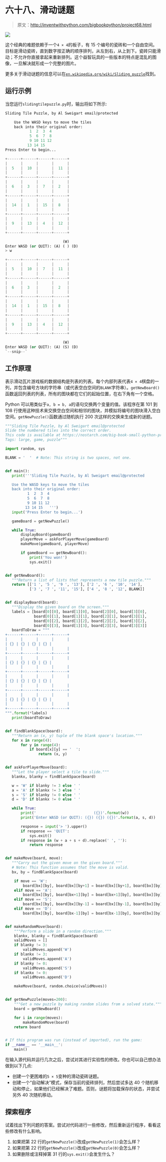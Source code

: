 # 六十八、滑动谜题

> 原文：<http://inventwithpython.com/bigbookpython/project68.html>

![](img/9d995d63aaead72cad01120081eb8f75.png)

这个经典的难题依赖于一个`4 × 4`的板子，有 15 个编号的瓷砖和一个自由空间。目标是滑动瓷砖，直到数字按正确的顺序排列，从左到右，从上到下。瓷砖只能滑动；不允许你直接拿起来重新排列。这个益智玩具的一些版本的特点是混乱的图像，一旦解决就形成一个完整的图片。

更多关于滑动谜题的信息可以在[`en.wikipedia.org/wiki/Sliding_puzzle`](https://en.wikipedia.org/wiki/Sliding_puzzle)找到。

## 运行示例

当您运行`slidingtilepuzzle.py`时，输出将如下所示:

```py
Sliding Tile Puzzle, by Al Sweigart email@protected

    Use the WASD keys to move the tiles
    back into their original order:
           1  2  3  4
           5  6  7  8
           9 10 11 12
          13 14 15
Press Enter to begin...

+------+------+------+------+
|      |      |      |      |
|  5   |  10  |      |  11  |
|      |      |      |      |
+------+------+------+------+
|      |      |      |      |
|  6   |  3   |  7   |  2   |
|      |      |      |      |
+------+------+------+------+
|      |      |      |      |
|  14  |  1   |  15  |  8   |
|      |      |      |      |
+------+------+------+------+
|      |      |      |      |
|  9   |  13  |  4   |  12  |
|      |      |      |      |
+------+------+------+------+

                          (W)
Enter WASD (or QUIT): (A) ( ) (D)
> w

+------+------+------+------+
|      |      |      |      |
|  5   |  10  |  7   |  11  |
|      |      |      |      |
+------+------+------+------+
|      |      |      |      |
|  6   |  3   |      |  2   |
|      |      |      |      |
+------+------+------+------+
|      |      |      |      |
|  14  |  1   |  15  |  8   |
|      |      |      |      |
+------+------+------+------+
|      |      |      |      |
|  9   |  13  |  4   |  12  |
|      |      |      |      |
+------+------+------+------+

                          (W)
Enter WASD (or QUIT): (A) (S) (D)
`--snip--`
```

## 工作原理

表示滑动瓦片游戏板的数据结构是列表的列表。每个内部列表代表`4 × 4`棋盘的一列，并包含编号方块的字符串（或代表空白空间的`BLANK`字符串）。`getNewBoard()`函数返回列表的列表，所有的图块都在它们的起始位置，在右下角有一个空格。

Python 可以用类似于`a, b = b, a`的语句交换两个变量的值。该程序在第 101 到 108 行使用这种技术来交换空白空间和相邻的图块，并模拟将编号的图块滑入空白空间。`getNewPuzzle()`函数通过随机执行 200 次这样的交换来生成新的谜题。

```py
"""Sliding Tile Puzzle, by Al Sweigart email@protected
Slide the numbered tiles into the correct order.
This code is available at https://nostarch.com/big-book-small-python-programming
Tags: large, game, puzzle"""

import random, sys

BLANK = '  '  # Note: This string is two spaces, not one.


def main():
   print('''Sliding Tile Puzzle, by Al Sweigart email@protected

   Use the WASD keys to move the tiles
   back into their original order:
          1  2  3  4
          5  6  7  8
          9 10 11 12
         13 14 15   ''')
   input('Press Enter to begin...')

   gameBoard = getNewPuzzle()

   while True:
       displayBoard(gameBoard)
       playerMove = askForPlayerMove(gameBoard)
       makeMove(gameBoard, playerMove)

       if gameBoard == getNewBoard():
           print('You won!')
           sys.exit()


def getNewBoard():
   """Return a list of lists that represents a new tile puzzle."""
   return [['1 ', '5 ', '9 ', '13'], ['2 ', '6 ', '10', '14'],
           ['3 ', '7 ', '11', '15'], ['4 ', '8 ', '12', BLANK]]


def displayBoard(board):
   """Display the given board on the screen."""
   labels = [board[0][0], board[1][0], board[2][0], board[3][0],
             board[0][1], board[1][1], board[2][1], board[3][1],
             board[0][2], board[1][2], board[2][2], board[3][2],
             board[0][3], board[1][3], board[2][3], board[3][3]]
   boardToDraw = """
+------+------+------+------+
|      |      |      |      |
| {} | {} | {} | {} |
|      |      |      |      |
+------+------+------+------+
|      |      |      |      |
| {} | {} | {} | {} |
|      |      |      |      |
+------+------+------+------+
|      |      |      |      |
| {} | {} | {} | {} |
|      |      |      |      |
+------+------+------+------+
|      |      |      |      |
| {} | {} | {} | {} |
|      |      |      |      |
+------+------+------+------+
""".format(*labels)
   print(boardToDraw)


def findBlankSpace(board):
   """Return an (x, y) tuple of the blank space's location."""
   for x in range(4):
       for y in range(4):
           if board[x][y] == '  ':
               return (x, y)


def askForPlayerMove(board):
   """Let the player select a tile to slide."""
   blankx, blanky = findBlankSpace(board)

   w = 'W' if blanky != 3 else ' '
   a = 'A' if blankx != 3 else ' '
   s = 'S' if blanky != 0 else ' '
   d = 'D' if blankx != 0 else ' '

   while True:
       print('                          ({})'.format(w))
       print('Enter WASD (or QUIT): ({}) ({}) ({})'.format(a, s, d))

       response = input('> ').upper()
       if response == 'QUIT':
           sys.exit()
       if response in (w + a + s + d).replace(' ', ''):
           return response


def makeMove(board, move):
   """Carry out the given move on the given board."""
   # Note: This function assumes that the move is valid.
   bx, by = findBlankSpace(board)

    if move == 'W':
        board[bx][by], board[bx][by+1] = board[bx][by+1], board[bx][by]
    elif move == 'A':
        board[bx][by], board[bx+1][by] = board[bx+1][by], board[bx][by]
    elif move == 'S':
        board[bx][by], board[bx][by-1] = board[bx][by-1], board[bx][by]
    elif move == 'D':
        board[bx][by], board[bx-1][by] = board[bx-1][by], board[bx][by]


def makeRandomMove(board):
    """Perform a slide in a random direction."""
    blankx, blanky = findBlankSpace(board)
    validMoves = []
    if blanky != 3:
        validMoves.append('W')
    if blankx != 3:
        validMoves.append('A')
    if blanky != 0:
        validMoves.append('S')
    if blankx != 0:
        validMoves.append('D')

    makeMove(board, random.choice(validMoves))


def getNewPuzzle(moves=200):
    """Get a new puzzle by making random slides from a solved state."""
    board = getNewBoard()

    for i in range(moves):
        makeRandomMove(board)
    return board


# If this program was run (instead of imported), run the game:
if __name__ == '__main__':
    main() 
```

在输入源代码并运行几次之后，尝试对其进行实验性的修改。你也可以自己想办法做到以下几点:

*   创建一个更困难的`5 × 5`变种的滑动瓷砖谜题。
*   创建一个“自动解决”模式，保存当前的瓷砖排列，然后尝试多达 40 个随机移动和停止，如果他们已经解决了难题。否则，谜题将加载保存的状态，并尝试另外 40 次随机移动。

## 探索程序

试着找出下列问题的答案。尝试对代码进行一些修改，然后重新运行程序，看看这些修改有什么影响。

1.  如果把第 22 行的`getNewPuzzle()`改成`getNewPuzzle(1)`会怎么样？
2.  如果把第 22 行的`getNewPuzzle()`改成`getNewPuzzle(0)`会怎么样？
3.  如果删除或注释掉第 31 行的`sys.exit()`会发生什么？